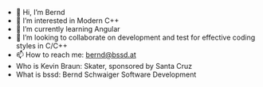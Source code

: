 - 👋 Hi, I’m Bernd
- 👀 I’m interested in Modern C++
- 🌱 I’m currently learning Angular
- 💞️ I’m looking to collaborate on development and test for effective coding styles in C/C++
- 📫 How to reach me: bernd@bssd.at
- Who is Kevin Braun: Skater, sponsored by Santa Cruz
- What is bssd: Bernd Schwaiger Software Development

<!---
bssd1/bssd1 is a ✨ special ✨ repository because its `README.md` (this file) appears on your GitHub profile.
You can click the Preview link to take a look at your changes.
--->
